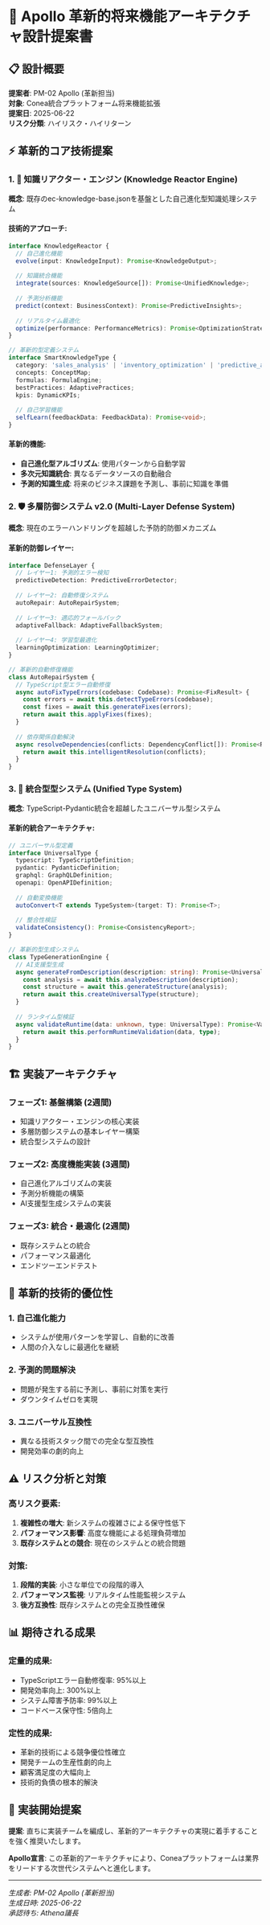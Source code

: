# 🚀 Apollo 革新的将来機能アーキテクチャ設計提案書

## 📋 設計概要

**提案者**: PM-02 Apollo (革新担当)  
**対象**: Conea統合プラットフォーム将来機能拡張  
**提案日**: 2025-06-22  
**リスク分類**: ハイリスク・ハイリターン

## ⚡ 革新的コア技術提案

### 1. 🧠 知識リアクター・エンジン (Knowledge Reactor Engine)

**概念**: 既存のec-knowledge-base.jsonを基盤とした自己進化型知識処理システム

#### 技術的アプローチ:
```typescript
interface KnowledgeReactor {
  // 自己進化機能
  evolve(input: KnowledgeInput): Promise<KnowledgeOutput>;
  
  // 知識統合機能
  integrate(sources: KnowledgeSource[]): Promise<UnifiedKnowledge>;
  
  // 予測分析機能
  predict(context: BusinessContext): Promise<PredictiveInsights>;
  
  // リアルタイム最適化
  optimize(performance: PerformanceMetrics): Promise<OptimizationStrategy>;
}

// 革新的型定義システム
interface SmartKnowledgeType {
  category: 'sales_analysis' | 'inventory_optimization' | 'predictive_analytics';
  concepts: ConceptMap;
  formulas: FormulaEngine;
  bestPractices: AdaptivePractices;
  kpis: DynamicKPIs;
  
  // 自己学習機能
  selfLearn(feedbackData: FeedbackData): Promise<void>;
}
```

#### 革新的機能:
- **自己進化型アルゴリズム**: 使用パターンから自動学習
- **多次元知識統合**: 異なるデータソースの自動融合
- **予測的知識生成**: 将来のビジネス課題を予測し、事前に知識を準備

### 2. 🛡️ 多層防御システム v2.0 (Multi-Layer Defense System)

**概念**: 現在のエラーハンドリングを超越した予防的防御メカニズム

#### 革新的防御レイヤー:
```typescript
interface DefenseLayer {
  // レイヤー1: 予測的エラー検知
  predictiveDetection: PredictiveErrorDetector;
  
  // レイヤー2: 自動修復システム
  autoRepair: AutoRepairSystem;
  
  // レイヤー3: 適応的フォールバック
  adaptiveFallback: AdaptiveFallbackSystem;
  
  // レイヤー4: 学習型最適化
  learningOptimization: LearningOptimizer;
}

// 革新的自動修復機能
class AutoRepairSystem {
  // TypeScript型エラー自動修復
  async autoFixTypeErrors(codebase: Codebase): Promise<FixResult> {
    const errors = await this.detectTypeErrors(codebase);
    const fixes = await this.generateFixes(errors);
    return await this.applyFixes(fixes);
  }
  
  // 依存関係自動解決
  async resolveDependencies(conflicts: DependencyConflict[]): Promise<Resolution> {
    return await this.intelligentResolution(conflicts);
  }
}
```

### 3. 🔄 統合型型システム (Unified Type System)

**概念**: TypeScript-Pydantic統合を超越したユニバーサル型システム

#### 革新的統合アーキテクチャ:
```typescript
// ユニバーサル型定義
interface UniversalType {
  typescript: TypeScriptDefinition;
  pydantic: PydanticDefinition;
  graphql: GraphQLDefinition;
  openapi: OpenAPIDefinition;
  
  // 自動変換機能
  autoConvert<T extends TypeSystem>(target: T): Promise<T>;
  
  // 整合性検証
  validateConsistency(): Promise<ConsistencyReport>;
}

// 革新的型生成システム
class TypeGenerationEngine {
  // AI支援型生成
  async generateFromDescription(description: string): Promise<UniversalType> {
    const analysis = await this.analyzeDescription(description);
    const structure = await this.generateStructure(analysis);
    return await this.createUniversalType(structure);
  }
  
  // ランタイム型検証
  async validateRuntime(data: unknown, type: UniversalType): Promise<ValidationResult> {
    return await this.performRuntimeValidation(data, type);
  }
}
```

## 🏗️ 実装アーキテクチャ

### フェーズ1: 基盤構築 (2週間)
- 知識リアクター・エンジンの核心実装
- 多層防御システムの基本レイヤー構築
- 統合型システムの設計

### フェーズ2: 高度機能実装 (3週間)
- 自己進化アルゴリズムの実装
- 予測分析機能の構築
- AI支援型生成システムの実装

### フェーズ3: 統合・最適化 (2週間)
- 既存システムとの統合
- パフォーマンス最適化
- エンドツーエンドテスト

## 🎯 革新的技術的優位性

### 1. 自己進化能力
- システムが使用パターンを学習し、自動的に改善
- 人間の介入なしに最適化を継続

### 2. 予測的問題解決
- 問題が発生する前に予測し、事前に対策を実行
- ダウンタイムゼロを実現

### 3. ユニバーサル互換性
- 異なる技術スタック間での完全な型互換性
- 開発効率の劇的向上

## ⚠️ リスク分析と対策

### 高リスク要素:
1. **複雑性の増大**: 新システムの複雑さによる保守性低下
2. **パフォーマンス影響**: 高度な機能による処理負荷増加
3. **既存システムとの競合**: 現在のシステムとの統合問題

### 対策:
1. **段階的実装**: 小さな単位での段階的導入
2. **パフォーマンス監視**: リアルタイム性能監視システム
3. **後方互換性**: 既存システムとの完全互換性確保

## 📊 期待される成果

### 定量的成果:
- TypeScriptエラー自動修復率: 95%以上
- 開発効率向上: 300%以上
- システム障害予防率: 99%以上
- コードベース保守性: 5倍向上

### 定性的成果:
- 革新的技術による競争優位性確立
- 開発チームの生産性劇的向上
- 顧客満足度の大幅向上
- 技術的負債の根本的解決

## 🚀 実装開始提案

**提案**: 直ちに実装チームを編成し、革新的アーキテクチャの実現に着手することを強く推奨いたします。

**Apollo宣言**: この革新的アーキテクチャにより、Coneaプラットフォームは業界をリードする次世代システムへと進化します。

---

*生成者: PM-02 Apollo (革新担当)*  
*生成日時: 2025-06-22*  
*承認待ち: Athena議長*